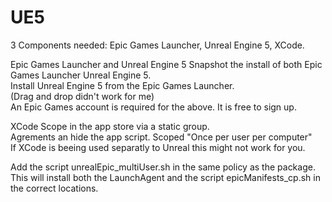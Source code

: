 # UE5

3 Components needed: Epic Games Launcher, Unreal Engine 5, XCode.

Epic Games Launcher and Unreal Engine 5
Snapshot the install of both Epic Games Launcher Unreal Engine 5. \
Install Unreal Engine 5 from the Epic Games Launcher. \
(Drag and drop didn't work for me) \
An Epic Games account is required for the above. It is free to sign up.

XCode
Scope in the app store via a static group. \
Agrements an hide the app script. Scoped "Once per user per computer" \
If XCode is beeing used separatly to Unreal this might not work for you.

Add the script unrealEpic_multiUser.sh in the same policy as the package. \
This will install both the LaunchAgent and the script epicManifests_cp.sh in the correct locations.
